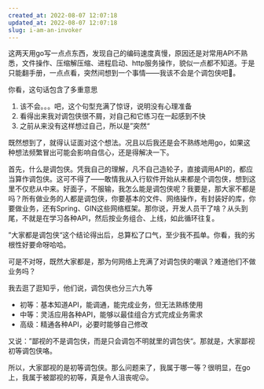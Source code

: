 ```yaml
---
created_at: 2022-08-07 12:07:18
updated_at: 2022-08-07 12:07:18
slug: i-am-an-invoker
---
```


这两天用go写一点点东西，发现自己的编码速度真慢，原因还是对常用API不熟悉，文件操作、压缩解压缩、进程启动、http服务操作，貌似一点都不知道。于是只能翻手册，一点点看，突然间想到一个事情——我该不会是个调包侠吧🤔。

<!--more-->

你看，这句话包含了多重意思

1. 该不会。。。吧，这个句型充满了惊讶，说明没有心理准备
2. 看得出来我对调包侠很不屑，对自己和它练习在一起感到不快
3. 之前从来没有这样想过自己，所以是”突然“

既然想到了，就得认证面对这个想法。况且以后我还是会不熟练地用go，如果这种想法频繁冒出可能会影响自信心，还是得解决一下。



首先，什么是调包侠。凭我自己的理解，凡不自己造轮子，直接调用API的，都应当算作调包侠。这可不得了——敢情我从入行软件开始从来都是个调包侠，想到这里不仅悲从中来。好面子，不服输，我怎么能是调包侠呢？我要是，那大家不都是吗？所有做业务的人都是调包侠，你要基本的文件、网络操作，有封装好的库，你要做业务，还有Spring、GIN这些网络框架。那你说，开发人员干了啥？从头到尾，不就是在学习各种API，然后按业务组合、上线，如此循环往复。

”大家都是调包侠“这个结论得出后，总算松了口气，至少我不孤单。你看，我的劣根性好要命呀哈哈。



可是不对呀，既然大家都是，那为何网络上充满了对调包侠的嘲讽？难道他们不做业务吗？

我去逛了逛知乎，他们说，调包侠也分三六九等

- 初等：基本知道API，能调通，能完成业务，但无法熟练使用
- 中等：灵活应用各种API，能够以最佳组合方式完成业务需求
- 高级：精通各种API，必要时能够自己修改

又说：”鄙视的不是调包侠，而是只会调包不明就里的调包侠“。那就是，大家鄙视初等调包侠咯。



所以，大家鄙视的是初等调包侠。那么问题来了，我属于哪一等？很明显，在go上，我属于被鄙视的初等，真是令人沮丧呢😛。
